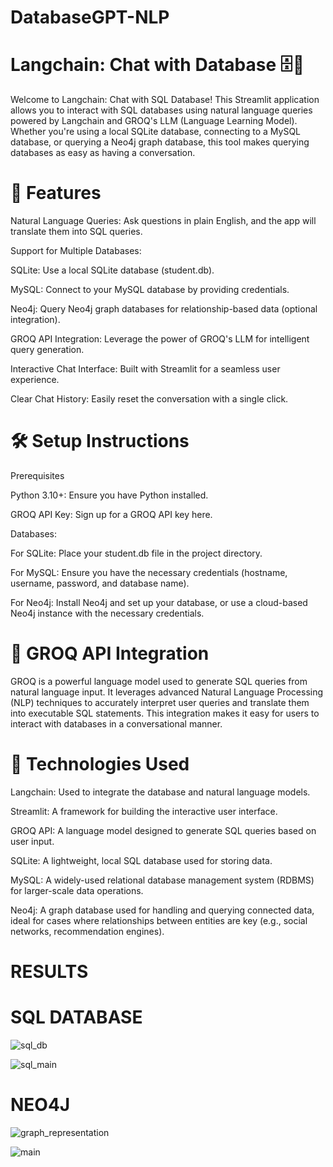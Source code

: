 # DatabaseGPT-NLP

# Langchain: Chat with Database 🗄️🤖

Welcome to Langchain: Chat with SQL Database! This Streamlit application allows you to interact with SQL databases using natural language queries powered by Langchain and GROQ's LLM (Language Learning Model). Whether you're using a local SQLite database, connecting to a MySQL database, or querying a Neo4j graph database, this tool makes querying databases as easy as having a conversation.

# 🚀 Features

Natural Language Queries: Ask questions in plain English, and the app will translate them into SQL queries.

Support for Multiple Databases:

SQLite: Use a local SQLite database (student.db).

MySQL: Connect to your MySQL database by providing credentials.

Neo4j: Query Neo4j graph databases for relationship-based data (optional integration).

GROQ API Integration: Leverage the power of GROQ's LLM for intelligent query generation.

Interactive Chat Interface: Built with Streamlit for a seamless user experience.

Clear Chat History: Easily reset the conversation with a single click.

# 🛠️ Setup Instructions

Prerequisites

Python 3.10+: Ensure you have Python installed.

GROQ API Key: Sign up for a GROQ API key here.

Databases:

For SQLite: Place your student.db file in the project directory.

For MySQL: Ensure you have the necessary credentials (hostname, username, password, and database name).

For Neo4j: Install Neo4j and set up your database, or use a cloud-based Neo4j instance with the necessary credentials.

# 📝 GROQ API Integration

GROQ is a powerful language model used to generate SQL queries from natural language input. It leverages advanced Natural Language Processing (NLP) techniques to accurately interpret user queries and translate them into executable SQL statements. This integration makes it easy for users to interact with databases in a conversational manner.

# 🔧 Technologies Used
Langchain: Used to integrate the database and natural language models.

Streamlit: A framework for building the interactive user interface.

GROQ API: A language model designed to generate SQL queries based on user input.

SQLite: A lightweight, local SQL database used for storing data.

MySQL: A widely-used relational database management system (RDBMS) for larger-scale data operations.

Neo4j: A graph database used for handling and querying connected data, ideal for cases where relationships between entities are key (e.g., social networks, recommendation engines).

# RESULTS

# SQL DATABASE

![sql_db](https://github.com/user-attachments/assets/f1cc1951-37fc-4e65-975f-b75297f793d8)

![sql_main](https://github.com/user-attachments/assets/d67d3f50-4d8b-489f-8a21-b925de2129cb)

# NEO4J

![graph_representation](https://github.com/user-attachments/assets/bdc0e457-8158-47ba-84f6-53db47c9cfc3)

![main](https://github.com/user-attachments/assets/c2144e97-8cda-4fdf-84bb-9bbe66e18fe0)

